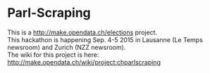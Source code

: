 # Parl-Scraping
This is a http://make.opendata.ch/elections project.  
This hackathon is happening Sep. 4-5 2015 in Lausanne (Le Temps newsroom) and Zurich (NZZ newsroom).  
The wiki for this project is here: http://make.opendata.ch/wiki/project:chparlscraping  

